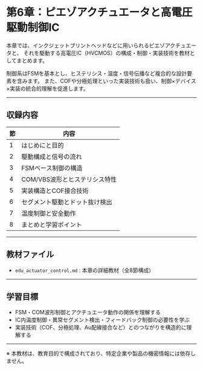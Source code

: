 # 第6章：ピエゾアクチュエータと高電圧駆動制御IC

本章では、インクジェットプリントヘッドなどに用いられるピエゾアクチュエータと、
それを駆動する高電圧IC（HVCMOS）の構成・制御・実装技術を教材としてまとめます。

制御系はFSMを基本とし、ヒステリシス・温度・信号伝播など複合的な設計要素を含みます。
また、COFや分極処理といった実装技術も扱い、制御×デバイス×実装の統合的理解を促進します。

---

## 収録内容

| 節 | 内容 |
|----|------|
| 1 | はじめにと目的 |
| 2 | 駆動構成と信号の流れ |
| 3 | FSMベース制御の構造 |
| 4 | COM/VBS波形とヒステリシス特性 |
| 5 | 実装構造とCOF接合技術 |
| 6 | セグメント駆動とドット抜け検出 |
| 7 | 温度制御と安全動作 |
| 8 | まとめと学習ポイント |

---

## 教材ファイル

- `edu_actuator_control.md` : 本章の詳細教材（全8節構成）

---

## 学習目標

- FSM・COM波形制御とアクチュエータ動作の関係を理解する
- IC内温度制御・異常セグメント検出・フィードバック制御の必要性を学ぶ
- 実装技術（COF、分極処理、Au配線接合など）とのつながりを構造的に理解する

---

※ 本教材は、教育目的で構成されており、特定企業や製品の機密情報には依存しません。
